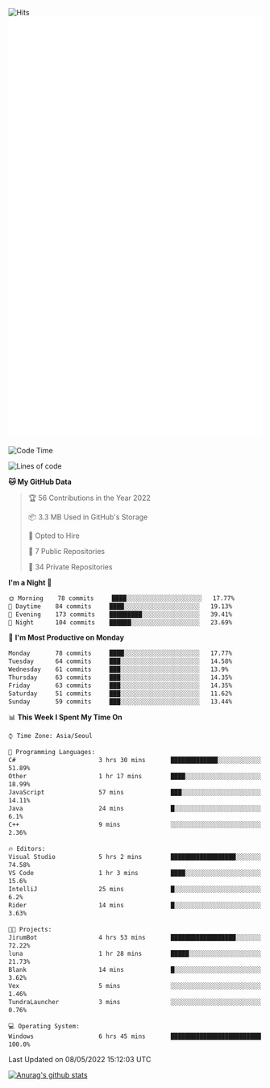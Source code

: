 ![Hits](https://hits.seeyoufarm.com/api/count/incr/badge.svg?url=https%3A%2F%2Fgithub.com%2Fkokose1234&count_bg=%2379C83D&title_bg=%23555555&icon=apple.svg&icon_color=%23E7E7E7&title=hits&edge_flat=false)
<br/>
![Metrics](https://github.com/kokose1234/kokose1234/blob/main/github-metrics.svg)

<!--START_SECTION:waka-->
![Code Time](http://img.shields.io/badge/Code%20Time-637%20hrs%2027%20mins-blue)

![Lines of code](https://img.shields.io/badge/From%20Hello%20World%20I%27ve%20Written-2%20Million%20lines%20of%20code-blue)

**🐱 My GitHub Data** 

> 🏆 56 Contributions in the Year 2022
 > 
> 📦 3.3 MB Used in GitHub's Storage 
 > 
> 💼 Opted to Hire
 > 
> 📜 7 Public Repositories 
 > 
> 🔑 34 Private Repositories  
 > 
**I'm a Night 🦉** 

```text
🌞 Morning    78 commits     ████░░░░░░░░░░░░░░░░░░░░░   17.77% 
🌆 Daytime    84 commits     ████░░░░░░░░░░░░░░░░░░░░░   19.13% 
🌃 Evening    173 commits    █████████░░░░░░░░░░░░░░░░   39.41% 
🌙 Night      104 commits    ██████░░░░░░░░░░░░░░░░░░░   23.69%

```
📅 **I'm Most Productive on Monday** 

```text
Monday       78 commits     ████░░░░░░░░░░░░░░░░░░░░░   17.77% 
Tuesday      64 commits     ███░░░░░░░░░░░░░░░░░░░░░░   14.58% 
Wednesday    61 commits     ███░░░░░░░░░░░░░░░░░░░░░░   13.9% 
Thursday     63 commits     ███░░░░░░░░░░░░░░░░░░░░░░   14.35% 
Friday       63 commits     ███░░░░░░░░░░░░░░░░░░░░░░   14.35% 
Saturday     51 commits     ███░░░░░░░░░░░░░░░░░░░░░░   11.62% 
Sunday       59 commits     ███░░░░░░░░░░░░░░░░░░░░░░   13.44%

```


📊 **This Week I Spent My Time On** 

```text
⌚︎ Time Zone: Asia/Seoul

💬 Programming Languages: 
C#                       3 hrs 30 mins       █████████████░░░░░░░░░░░░   51.89% 
Other                    1 hr 17 mins        ████░░░░░░░░░░░░░░░░░░░░░   18.99% 
JavaScript               57 mins             ███░░░░░░░░░░░░░░░░░░░░░░   14.11% 
Java                     24 mins             █░░░░░░░░░░░░░░░░░░░░░░░░   6.1% 
C++                      9 mins              ░░░░░░░░░░░░░░░░░░░░░░░░░   2.36%

🔥 Editors: 
Visual Studio            5 hrs 2 mins        ██████████████████░░░░░░░   74.58% 
VS Code                  1 hr 3 mins         ████░░░░░░░░░░░░░░░░░░░░░   15.6% 
IntelliJ                 25 mins             █░░░░░░░░░░░░░░░░░░░░░░░░   6.2% 
Rider                    14 mins             █░░░░░░░░░░░░░░░░░░░░░░░░   3.63%

🐱‍💻 Projects: 
JirumBot                 4 hrs 53 mins       ██████████████████░░░░░░░   72.22% 
luna                     1 hr 28 mins        █████░░░░░░░░░░░░░░░░░░░░   21.73% 
Blank                    14 mins             █░░░░░░░░░░░░░░░░░░░░░░░░   3.62% 
Vex                      5 mins              ░░░░░░░░░░░░░░░░░░░░░░░░░   1.46% 
TundraLauncher           3 mins              ░░░░░░░░░░░░░░░░░░░░░░░░░   0.76%

💻 Operating System: 
Windows                  6 hrs 45 mins       █████████████████████████   100.0%

```


 Last Updated on 08/05/2022 15:12:03 UTC
<!--END_SECTION:waka-->

[![Anurag's github stats](https://github-readme-stats.vercel.app/api?username=kokose1234&theme=dracula)](https://github.com/anuraghazra/github-readme-stats)



	
